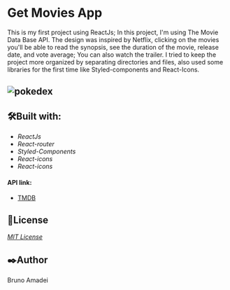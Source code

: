 # Get Movies App
  This is my first project using ReactJs; In this project, I'm using The Movie Data Base API.
  The design was inspired by Netflix, clicking on the movies you'll be able to read the synopsis, see the duration of the movie, release date, and vote average;
  You can also watch the trailer. I tried to keep the project more organized by separating directories and files, also used some libraries for the first time like
  Styled-components and React-Icons.  


![pokedex](https://user-images.githubusercontent.com/110541376/211201817-5efd339f-b54c-41de-ac02-aad0323bd7a5.png)
---



## 🛠️Built with:
* _ReactJs_
* _React-router_
* _Styled-Components_
* _React-icons_
* _React-icons_



#### API link:
* [TMDB](https://www.themoviedb.org/)

## 📄License
  [_MIT License_](https://github.com/BrunoAmadei/pokedex/blob/main/LICENSE)

## ✒️Author
Bruno Amadei
